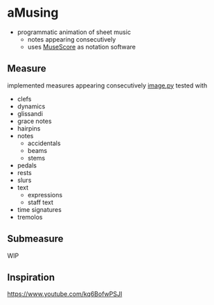 # aMusing
- programmatic animation of sheet music
  - notes appearing consecutively
  - uses [MuseScore](https://musescore.org/) as notation software

## Measure
implemented measures appearing consecutively
[image.py](https://github.com/leftgoes/aMusing/blob/main/image.py) tested with
- clefs
- dynamics
- glissandi
- grace notes
- hairpins
- notes
  - accidentals
  - beams
  - stems
- pedals
- rests
- slurs
- text
  - expressions
  - staff text
- time signatures
- tremolos


## Submeasure
WIP

## Inspiration
https://www.youtube.com/kq6BofwPSJI
